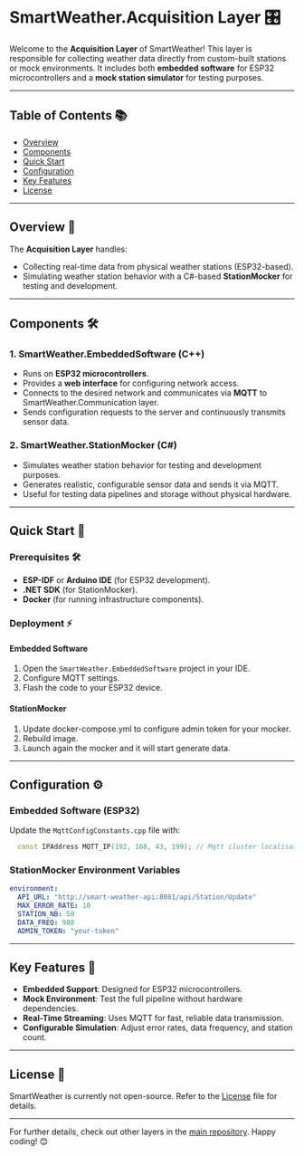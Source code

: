 # SmartWeather.Acquisition Layer 🎛️

Welcome to the **Acquisition Layer** of SmartWeather! This layer is responsible for collecting weather data directly from custom-built stations or mock environments. It includes both **embedded software** for ESP32 microcontrollers and a **mock station simulator** for testing purposes.

---

## Table of Contents 📚

- [Overview](#overview-)
- [Components](#components-)
- [Quick Start](#quick-start-)
- [Configuration](#configuration-)
- [Key Features](#key-features-)
- [License](LICENSE)

---

## Overview 📝

The **Acquisition Layer** handles:
- Collecting real-time data from physical weather stations (ESP32-based).
- Simulating weather station behavior with a C#-based **StationMocker** for testing and development.

---

## Components 🛠️

### 1. **SmartWeather.EmbeddedSoftware** (C++)
- Runs on **ESP32 microcontrollers**.
- Provides a **web interface** for configuring network access.
- Connects to the desired network and communicates via **MQTT** to SmartWeather.Communication layer.
- Sends configuration requests to the server and continuously transmits sensor data.

### 2. **SmartWeather.StationMocker** (C#)
- Simulates weather station behavior for testing and development purposes.
- Generates realistic, configurable sensor data and sends it via MQTT.
- Useful for testing data pipelines and storage without physical hardware.

---

## Quick Start 🚀

### Prerequisites 🛠️
- **ESP-IDF** or **Arduino IDE** (for ESP32 development).
- **.NET SDK** (for StationMocker).
- **Docker** (for running infrastructure components).

### Deployment ⚡

#### Embedded Software
1. Open the `SmartWeather.EmbeddedSoftware` project in your IDE.
2. Configure  MQTT settings.
3. Flash the code to your ESP32 device.

#### StationMocker
1. Update docker-compose.yml to configure admin token for your mocker.
2. Rebuild image.
3. Launch again the mocker and it will start generate data.

---

## Configuration ⚙️

### Embedded Software (ESP32)
Update the `MqttConfigConstants.cpp` file with:
```cpp
  const IPAddress MQTT_IP(192, 168, 43, 199); // Mqtt cluster localisation
```

### StationMocker Environment Variables
```yaml
environment:
  API_URL: "http://smart-weather-api:8081/api/Station/Update"
  MAX_ERROR_RATE: 10
  STATION_NB: 50
  DATA_FREQ: 980
  ADMIN_TOKEN: "your-token"
```

---

## Key Features 🌟

- **Embedded Support**: Designed for ESP32 microcontrollers.
- **Mock Environment**: Test the full pipeline without hardware dependencies.
- **Real-Time Streaming**: Uses MQTT for fast, reliable data transmission.
- **Configurable Simulation**: Adjust error rates, data frequency, and station count.

---

## License 📜

SmartWeather is currently not open-source. Refer to the [License](../LICENSE) file for details.

---

For further details, check out other layers in the [main repository](../README.md). Happy coding! 😊

